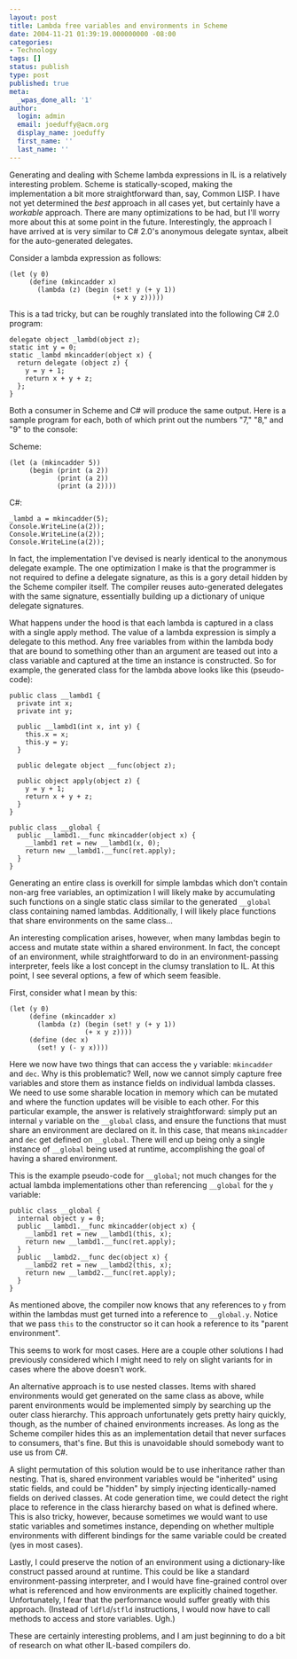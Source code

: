 ```yaml
---
layout: post
title: Lambda free variables and environments in Scheme
date: 2004-11-21 01:39:19.000000000 -08:00
categories:
- Technology
tags: []
status: publish
type: post
published: true
meta:
  _wpas_done_all: '1'
author:
  login: admin
  email: joeduffy@acm.org
  display_name: joeduffy
  first_name: ''
  last_name: ''
---
```

Generating and dealing with Scheme lambda expressions in IL is a relatively
interesting problem. Scheme is statically-scoped, making the implementation a
bit more straightforward than, say, Common LISP. I have not yet determined the
_best_ approach in all cases yet, but certainly have a _workable_ approach.
There are many optimizations to be had, but I'll worry more about this at some
point in the future. Interestingly, the approach I have arrived at is very
similar to C# 2.0's anonymous delegate syntax, albeit for the auto-generated
delegates.

Consider a lambda expression as follows:

    (let (y 0)
         (define (mkincadder x)
           (lambda (z) (begin (set! y (+ y 1))
                              (+ x y z)))))

This is a tad tricky, but can be roughly translated into the following C# 2.0
program:

    delegate object _lambd(object z);
    static int y = 0;
    static _lambd mkincadder(object x) { 
      return delegate (object z) { 
        y = y + 1;
        return x + y + z; 
      }; 
    }

Both a consumer in Scheme and C# will produce the same output. Here is a sample
program for each, both of which print out the numbers "7," "8," and "9" to the
console:

Scheme:

    (let (a (mkincadder 5)) 
         (begin (print (a 2))
                (print (a 2))
                (print (a 2))))

C#:

    _lambd a = mkincadder(5);
    Console.WriteLine(a(2));
    Console.WriteLine(a(2));
    Console.WriteLine(a(2));

In fact, the implementation I've devised is nearly identical to the anonymous
delegate example. The one optimization I make is that the programmer is not
required to define a delegate signature, as this is a gory detail hidden by the
Scheme compiler itself. The compiler reuses auto-generated delegates with the
same signature, essentially building up a dictionary of unique delegate
signatures.

What happens under the hood is that each lambda is captured in a class with a
single apply method. The value of a lambda expression is simply a delegate to
this method. Any free variables from within the lambda body that are bound to
something other than an argument are teased out into a class variable and
captured at the time an instance is constructed. So for example, the generated
class for the lambda above looks like this (pseudo-code):

    public class __lambd1 { 
      private int x;
      private int y;

      public __lambd1(int x, int y) { 
        this.x = x;
        this.y = y;
      }

      public delegate object __func(object z);

      public object apply(object z) { 
        y = y + 1;
        return x + y + z;
      }
    }

    public class __global { 
      public __lambd1.__func mkincadder(object x) {
        __lambd1 ret = new __lambd1(x, 0);
        return new __lambd1.__func(ret.apply); 
      }
    }

Generating an entire class is overkill for simple lambdas which don't contain
non-arg free variables, an optimization I will likely make by accumulating such
functions on a single static class similar to the generated `__global` class
containing named lambdas. Additionally, I will likely place functions that
share environments on the same class...

An interesting complication arises, however, when many lambdas begin to access
and mutate state within a shared environment. In fact, the concept of an
environment, while straightforward to do in an environment-passing interpreter,
feels like a lost concept in the clumsy translation to IL. At this point, I see
several options, a few of which seem feasible.

First, consider what I mean by this:

    (let (y 0)
         (define (mkincadder x)
           (lambda (z) (begin (set! y (+ y 1))
                       (+ x y z))))
         (define (dec x)
           (set! y (- y x))))

Here we now have two things that can access the `y` variable: `mkincadder` and `dec`.
Why is this problematic? Well, now we cannot simply capture free variables and
store them as instance fields on individual lambda classes. We need to use some
sharable location in memory which can be mutated and where the function updates
will be visible to each other. For this particular example, the answer is
relatively straightforward: simply put an internal `y` variable on the `__global`
class, and ensure the functions that must share an environment are declared on
it. In this case, that means `mkincadder` and `dec` get defined on `__global`.
There will end up being only a single instance of `__global` being used at
runtime, accomplishing the goal of having a shared environment.

This is the example pseudo-code for `__global`; not much changes for the actual
lambda implementations other than referencing `__global` for the `y` variable:

    public class __global {
      internal object y = 0;
      public __lambd1.__func mkincadder(object x) {
        __lambd1 ret = new __lambd1(this, x);
        return new __lambd1.__func(ret.apply);
      }
      public __lambd2.__func dec(object x) {
        __lambd2 ret = new __lambd2(this, x);
        return new __lambd2.__func(ret.apply);
      }
    }

As mentioned above, the compiler now knows that any references to `y` from within
the lambdas must get turned into a reference to `__global.y`. Notice that we
pass `this` to the constructor so it can hook a reference to its "parent
environment".

This seems to work for most cases. Here are a couple other solutions I had
previously considered which I might need to rely on slight variants for in
cases where the above doesn't work.

An alternative approach is to use nested classes. Items with shared
environments would get generated on the same class as above, while parent
environments would be implemented simply by searching up the outer class
hierarchy. This approach unfortunately gets pretty hairy quickly, though, as
the number of chained environments increases. As long as the Scheme compiler
hides this as an implementation detail that never surfaces to consumers, that's
fine. But this is unavoidable should somebody want to use us from C#.

A slight permutation of this solution would be to use inheritance rather than
nesting. That is, shared environment variables would be "inherited" using
static fields, and could be "hidden" by simply injecting identically-named
fields on derived classes. At code generation time, we could detect the right
place to reference in the class hierarchy based on what is defined where. This
is also tricky, however, because sometimes we would want to use static
variables and sometimes instance, depending on whether multiple environments
with different bindings for the same variable could be created (yes in most
cases).

Lastly, I could preserve the notion of an environment using a dictionary-like
construct passed around at runtime. This could be like a standard
environment-passing interpreter, and I would have fine-grained control over
what is referenced and how environments are explicitly chained together.
Unfortunately, I fear that the performance would suffer greatly with this
approach. (Instead of `ldfld`/`stfld` instructions, I would now have to call
methods to access and store variables. Ugh.)

These are certainly interesting problems, and I am just beginning to do a bit
of research on what other IL-based compilers do.

